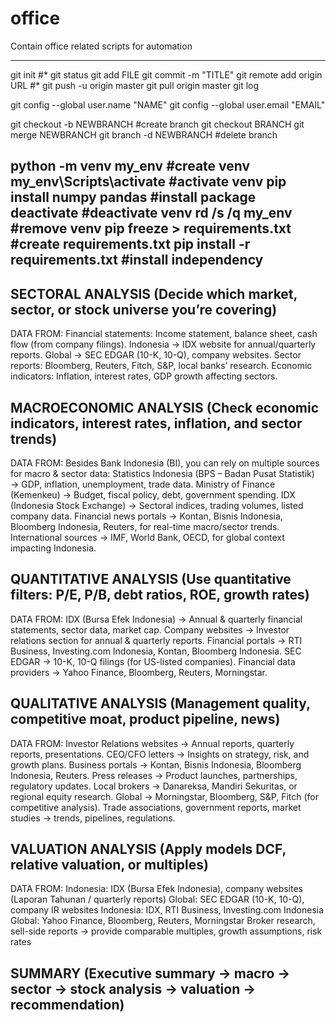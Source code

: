 # office
Contain office related scripts for automation

----------------------------------------------------------------------------------------------
git init #*
git status
git add FILE
git commit -m "TITLE"
git remote add origin URL #*
git push -u origin master
git pull origin master
git log

git config --global user.name "NAME"
git config --global user.email "EMAIL"

git checkout -b NEWBRANCH   #create branch
git checkout BRANCH
git merge NEWBRANCH
git branch -d NEWBRANCH   #delete branch



python -m venv my_env              #create venv
my_env\Scripts\activate            #activate venv
pip install numpy pandas            #install package
deactivate                                       #deactivate venv
rd /s /q my_env                              #remove venv
pip freeze > requirements.txt    #create requirements.txt
pip install -r requirements.txt   #install independency
----------------------------------------------------------------------------------------------

## SECTORAL ANALYSIS (Decide which market, sector, or stock universe you’re covering)
DATA FROM:
Financial statements: Income statement, balance sheet, cash flow (from company filings).
Indonesia → IDX website for annual/quarterly reports.
Global → SEC EDGAR (10-K, 10-Q), company websites.
Sector reports: Bloomberg, Reuters, Fitch, S&P, local banks’ research.
Economic indicators: Inflation, interest rates, GDP growth affecting sectors.

## MACROECONOMIC ANALYSIS (Check economic indicators, interest rates, inflation, and sector trends)
DATA FROM:
Besides Bank Indonesia (BI), you can rely on multiple sources for macro & sector data:
Statistics Indonesia (BPS – Badan Pusat Statistik) → GDP, inflation, unemployment, trade data.
Ministry of Finance (Kemenkeu) → Budget, fiscal policy, debt, government spending.
IDX (Indonesia Stock Exchange) → Sectoral indices, trading volumes, listed company data.
Financial news portals → Kontan, Bisnis Indonesia, Bloomberg Indonesia, Reuters, for real-time macro/sector trends.
International sources → IMF, World Bank, OECD, for global context impacting Indonesia.

## QUANTITATIVE ANALYSIS (Use quantitative filters: P/E, P/B, debt ratios, ROE, growth rates)
DATA FROM:
IDX (Bursa Efek Indonesia) → Annual & quarterly financial statements, sector data, market cap.
Company websites → Investor relations section for annual & quarterly reports.
Financial portals → RTI Business, Investing.com Indonesia, Kontan, Bloomberg Indonesia.
SEC EDGAR → 10-K, 10-Q filings (for US-listed companies).
Financial data providers → Yahoo Finance, Bloomberg, Reuters, Morningstar.

## QUALITATIVE ANALYSIS (Management quality, competitive moat, product pipeline, news)
DATA FROM:
Investor Relations websites → Annual reports, quarterly reports, presentations.
CEO/CFO letters → Insights on strategy, risk, and growth plans.
Business portals → Kontan, Bisnis Indonesia, Bloomberg Indonesia, Reuters.
Press releases → Product launches, partnerships, regulatory updates.
Local brokers → Danareksa, Mandiri Sekuritas, or regional equity research.
Global → Morningstar, Bloomberg, S&P, Fitch (for competitive analysis).
Trade associations, government reports, market studies → trends, pipelines, regulations.

## VALUATION ANALYSIS (Apply models DCF, relative valuation, or multiples)
DATA FROM:
Indonesia: IDX (Bursa Efek Indonesia), company websites (Laporan Tahunan / quarterly reports)
Global: SEC EDGAR (10-K, 10-Q), company IR websites
Indonesia: IDX, RTI Business, Investing.com Indonesia
Global: Yahoo Finance, Bloomberg, Reuters, Morningstar
Broker research, sell-side reports → provide comparable multiples, growth assumptions, risk rates

## SUMMARY (Executive summary -> macro → sector → stock analysis → valuation → recommendation)